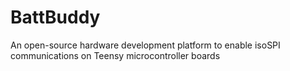 # BattBuddy
An open-source hardware development platform to enable isoSPI communications on Teensy microcontroller boards
